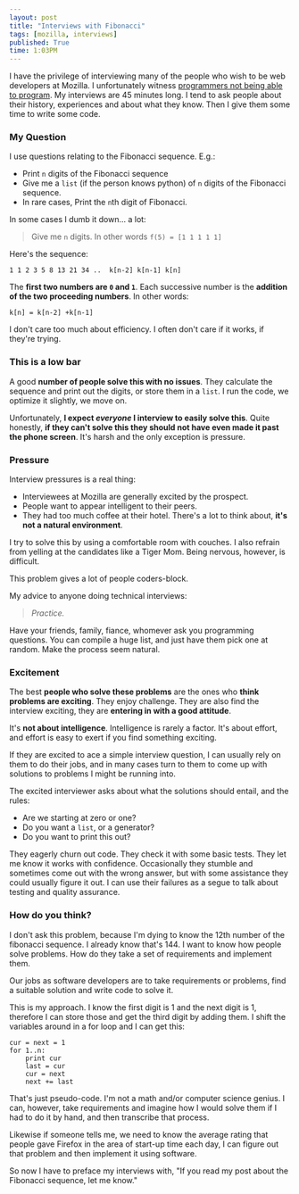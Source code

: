 ```yaml
---
layout: post
title: "Interviews with Fibonacci"
tags: [mozilla, interviews]
published: True
time: 1:03PM
---
```

[ch]: http://www.codinghorror.com/blog/2007/02/why-cant-programmers-program.html

I have the privilege of interviewing many of the people who wish to be web
developers at Mozilla.  I unfortunately witness
[programmers not being able to program][ch].  My interviews are 45 minutes
long.  I tend to ask people about their history, experiences and about what
they know.  Then I give them some time to write some code.

### My Question

I use questions relating to the Fibonacci sequence.  E.g.:

* Print `n` digits of the Fibonacci sequence
* Give me a `list` (if the person knows python) of `n` digits of the Fibonacci
  sequence.
* In rare cases, Print the `n`th digit of Fibonacci.

In some cases I dumb it down... a lot:

> Give me `n` digits.  In other words `f(5) = [1 1 1 1 1]`

Here's the sequence:

	1 1 2 3 5 8 13 21 34 ..  k[n-2] k[n-1] k[n]

The **first two numbers are `0` and `1`**.  Each successive number is the
**addition of the two proceeding numbers**.  In other words:

	k[n] = k[n-2] +k[n-1]

I don't care too much about efficiency.  I often don't care if it works, if
they're trying.

### This is a low bar

A good **number of people solve this with no issues**.  They calculate the
sequence and print out the digits, or store them in a `list`.  I run the code,
we optimize it slightly, we move on.

Unfortunately, **I expect *everyone* I interview to easily solve this**.  Quite
honestly, **if they can't solve this they should not have even made it past the
phone screen**.  It's harsh and the only exception is pressure.

### Pressure

Interview pressures is a real thing:

* Interviewees at Mozilla are generally excited by the prospect.
* People want to appear intelligent to their peers.
* They had too much coffee at their hotel.  There's a lot to think about,
  **it's not a natural environment**.

I try to solve this by using a comfortable room with couches.  I also refrain
from yelling at the candidates like a Tiger Mom.  Being nervous, however, is
difficult.

This problem gives a lot of people coders-block.

My advice to anyone doing technical interviews:

> *Practice.*

Have your friends, family, fiance, whomever ask you programming questions.  You
can compile a huge list, and just have them pick one at random.  Make the
process seem natural.

### Excitement

The best **people who solve these problems** are the ones who
**think problems are exciting**.  They enjoy challenge.  They are also find the
interview exciting, they are **entering in with a good attitude**.

It's **not about intelligence**.  Intelligence is rarely a factor.  It's about
effort, and effort is easy to exert if you find something exciting.

If they are excited to ace a simple interview question, I can usually rely on
them to do their jobs, and in many cases turn to them to come up with solutions
to problems I might be running into.

The excited interviewer asks about what the solutions should entail, and the
rules:

* Are we starting at zero or one?
* Do you want a `list`, or a generator?
* Do you want to print this out?

They eagerly churn out code.  They check it with some basic tests.  They let me
know it works with confidence.  Occasionally they stumble and sometimes come
out with the wrong answer, but with some assistance they could usually figure
it out.  I can use their failures as a segue to talk about testing and quality
assurance.

### How do you think?

I don't ask this problem, because I'm dying to know the 12th number of the
fibonacci sequence.  I already know that's 144.  I want to know how people
solve problems.  How do they take a set of requirements and implement them.

Our jobs as software developers are to take requirements or problems, find a
suitable solution and write code to solve it.

This is my approach.  I know the first digit is 1 and the next digit is 1,
therefore I can store those and get the third digit by adding them.  I shift
the variables around in a for loop and I can get this:

	cur = next = 1
	for 1..n:
		print cur
		last = cur
		cur = next
		next += last

That's just pseudo-code.  I'm not a math and/or computer science genius.  I
can, however, take requirements and imagine how I would solve them if I had to
do it by hand, and then transcribe that process.

Likewise if someone tells me, we need to know the average rating that people
gave Firefox in the area of start-up time each day, I can figure out that
problem and then implement it using software.

So now I have to preface my interviews with, "If you read my post about the
Fibonacci sequence, let me know."

